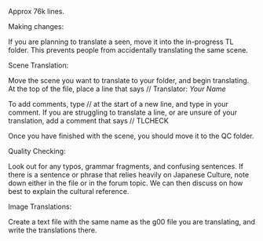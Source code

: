 Approx 76k lines. 

Making changes:

If you are planning to translate a seen, move it into the in-progress TL folder. This prevents people from accidentally translating the same scene.



Scene Translation:

Move the scene you want to translate to your folder, and begin translating. At the top of the file, place a line that says
// Translator: *Your Name*

To add comments, type // at the start of a new line, and type in your comment.
If you are struggling to translate a line, or are unsure of your translation, add a comment that says
// TLCHECK

Once you have finished with the scene, you should move it to the QC folder.



Quality Checking:

Look out for any typos, grammar fragments, and confusing sentences. If there is a sentence or phrase that relies heavily on Japanese Culture, note down either in the file or in the forum topic. We can then discuss on how best to explain the cultural reference.





Image Translations:

Create a text file with the same name as the g00 file you are translating, and write the translations there.
